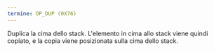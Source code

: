 ```yaml
---
termine: OP_DUP (0X76)
---
```


Duplica la cima dello stack. L'elemento in cima allo stack viene quindi copiato, e la copia viene posizionata sulla cima dello stack.